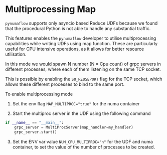# Multiprocessing Map

`pynumaflow` supports only asyncio based Reduce UDFs because we found that the procedural Python is not able to handle 
any substantial traffic.

This features enables the `pynumaflow` developer to utilise multiprocessing capabilities while 
writing UDFs using map function. These are particularly useful for CPU intensive operations,
as it allows for better resource utilisation.

In this mode we would spawn N number (N = Cpu count) of grpc servers in different processes, where each of them
listening on the same TCP socket. 

This is possible by enabling the `SO_REUSEPORT` flag for the TCP socket, which allows these different
processes to bind to the same port. 

To enable multiprocessing mode 

1) Set the env flag `MAP_MULTIPROC="true"` for the numa container

2) Start the multiproc server in the UDF using the following command 
```python
if __name__ == "__main__":
    grpc_server = MultiProcServer(map_handler=my_handler)
    grpc_server.start()
```
3) Set the ENV var value `NUM_CPU_MULTIPROC="n"` for the UDF and numa container,
to set the value of the number of processes to be created. 